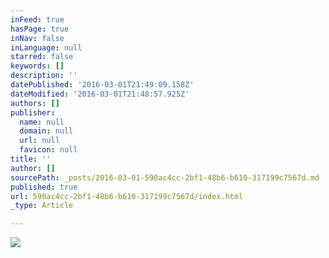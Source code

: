 ```yaml
---
inFeed: true
hasPage: true
inNav: false
inLanguage: null
starred: false
keywords: []
description: ''
datePublished: '2016-03-01T21:49:09.158Z'
dateModified: '2016-03-01T21:48:57.925Z'
authors: []
publisher:
  name: null
  domain: null
  url: null
  favicon: null
title: ''
author: []
sourcePath: _posts/2016-03-01-590ac4cc-2bf1-48b6-b610-317199c7567d.md
published: true
url: 590ac4cc-2bf1-48b6-b610-317199c7567d/index.html
_type: Article

---
```

![](https://the-grid-user-content.s3-us-west-2.amazonaws.com/c62b1546-26a2-4861-9a19-3a52cbfa6b63.jpg)
